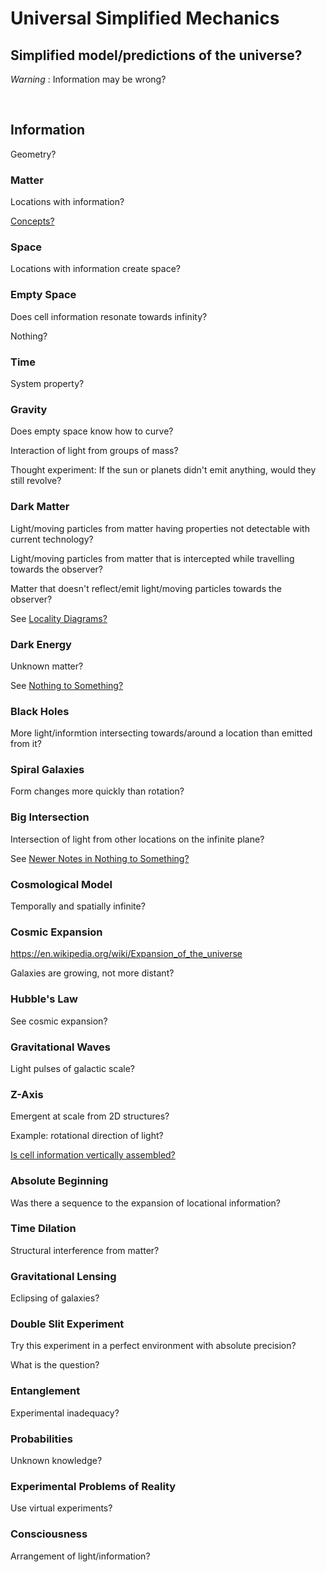# Universal Simplified Mechanics

## Simplified model/predictions of the universe?

*Warning* : Information may be wrong?

<br/>

## Information

Geometry?

### Matter

Locations with information?

[Concepts?](https://github.com/tboie/universal_phreak_generator?tab=readme-ov-file#system-mechanics-visualization)

### Space

Locations with information create space?

### Empty Space

Does cell information resonate towards infinity?

Nothing?

### Time

System property?

### Gravity

Does empty space know how to curve?

Interaction of light from groups of mass?

Thought experiment: If the sun or planets didn't emit anything, would they still revolve?

### Dark Matter

Light/moving particles from matter having properties not detectable with current technology?

Light/moving particles from matter that is intercepted while travelling towards the observer?

Matter that doesn't reflect/emit light/moving particles towards the observer?

See [Locality Diagrams?](https://github.com/tboie/universal_phreak_generator?tab=readme-ov-file#system-mechanics-visualization)

### Dark Energy

Unknown matter?

See [Nothing to Something?](https://github.com/tboie/universal_phreak_generator?tab=readme-ov-file#nothing-to-something-sequence-will-it-scale)

### Black Holes

More light/informtion intersecting towards/around a location than emitted from it?

### Spiral Galaxies

Form changes more quickly than rotation?

### Big Intersection

Intersection of light from other locations on the infinite plane?

See [Newer Notes in Nothing to Something?](https://github.com/tboie/universal_phreak_generator?tab=readme-ov-file#newer-notes)

### Cosmological Model

Temporally and spatially infinite?

### Cosmic Expansion

https://en.wikipedia.org/wiki/Expansion_of_the_universe

Galaxies are growing, not more distant?

### Hubble's Law

See cosmic expansion?

### Gravitational Waves

Light pulses of galactic scale?

### Z-Axis

Emergent at scale from 2D structures?

Example: rotational direction of light?

[Is cell information vertically assembled?](https://github.com/tboie/universal_phreak_generator?tab=readme-ov-file#system-mechanics-visualization)

### Absolute Beginning

Was there a sequence to the expansion of locational information?

### Time Dilation

Structural interference from matter?

### Gravitational Lensing

Eclipsing of galaxies?

### Double Slit Experiment

Try this experiment in a perfect environment with absolute precision?

What is the question?

### Entanglement

Experimental inadequacy?

### Probabilities

Unknown knowledge?

### Experimental Problems of Reality

Use virtual experiments?

### Consciousness

Arrangement of light/information?
